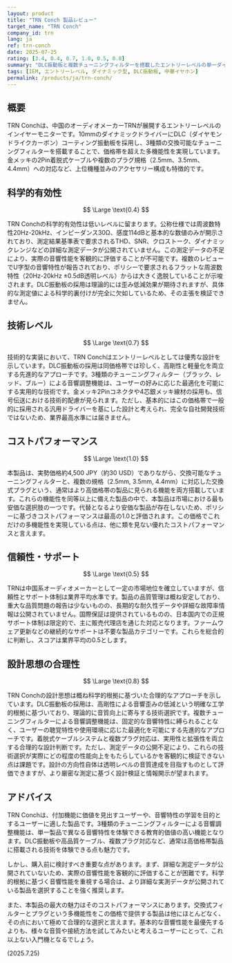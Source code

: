 ```yaml
---
layout: product
title: "TRN Conch 製品レビュー"
target_name: "TRN Conch"
company_id: trn
lang: ja
ref: trn-conch
date: 2025-07-25
rating: [3.4, 0.4, 0.7, 1.0, 0.5, 0.8]
summary: "DLC振動板と複数チューニングフィルターを搭載したエントリーレベルの単一ダイナミック型IEM。多機能性に加え、その機能性を考慮すると優れたコストパフォーマンスを持つが、詳細な測定データ不足が課題。"
tags: [IEM, エントリーレベル, ダイナミック型, DLC振動板, 中華イヤホン]
permalink: /products/ja/trn-conch/
---
```


## 概要

TRN Conchは、中国のオーディオメーカーTRNが展開するエントリーレベルのインイヤーモニターです。10mmのダイナミックドライバーにDLC（ダイヤモンドライクカーボン）コーティング振動板を採用し、3種類の交換可能なチューニングフィルターを搭載することで、価格帯を超えた多機能性を実現しています。金メッキの2Pin着脱式ケーブルや複数のプラグ規格（2.5mm、3.5mm、4.4mm）への対応など、上位機種並みのアクセサリー構成も特徴的です。

## 科学的有効性

$$ \Large \text{0.4} $$

TRN Conchの科学的有効性は低いレベルに留まります。公称仕様では周波数特性20Hz-20kHz、インピーダンス30Ω、感度114dBと基本的な数値のみが開示されており、測定結果基準表で要求されるTHD、SNR、クロストーク、ダイナミックレンジなどの詳細な測定データが公開されていません。この測定データの不足により、実際の音響性能を客観的に評価することが不可能です。複数のレビューでU字型の音響特性が報告されており、ポリシーで要求されるフラットな周波数特性（20Hz-20kHz ±0.5dB透明レベル）からは大きく逸脱していることが示唆されます。DLC振動板の採用は理論的には歪み低減効果が期待されますが、具体的な測定値による科学的裏付けが完全に欠如しているため、その主張を検証できません。

## 技術レベル

$$ \Large \text{0.7} $$

技術的な実装において、TRN Conchはエントリーレベルとしては優秀な設計を示しています。DLC振動板の採用は同価格帯では珍しく、高剛性と軽量化を両立する先進的なアプローチです。3種類のチューニングフィルター（ブラック、レッド、ブルー）による音響調整機能は、ユーザーの好みに応じた最適化を可能にする実用的な技術です。金メッキ2Pinコネクタや4芯銀メッキ線材の採用も、信号伝送における技術的配慮が見られます。ただし、基本的にはこの価格帯で一般的に採用される汎用ドライバーを基にした設計と考えられ、完全な自社開発技術ではないため、業界最高水準には届きません。

## コストパフォーマンス

$$ \Large \text{1.0} $$

本製品は、実勢価格約4,500 JPY（約30 USD）でありながら、交換可能なチューニングフィルターと、複数の規格（2.5mm, 3.5mm, 4.4mm）に対応した交換式プラグという、通常はより高価格帯の製品に見られる機能を両方搭載しています。これらの機能性を同等以上に備えた製品の中で、本製品は市場における最も安価な選択肢の一つです。代替となるより安価な製品が存在しないため、ポリシーに基づきコストパフォーマンスは最高の1.0と評価されます。この価格でこれだけの多機能性を実現している点は、他に類を見ない優れたコストパフォーマンスと言えます。

## 信頼性・サポート

$$ \Large \text{0.5} $$

TRNは中国系オーディオメーカーとして一定の市場地位を確立していますが、信頼性とサポート体制は業界平均水準です。製品の品質管理は概ね安定しており、重大な品質問題の報告は少ないものの、長期的な耐久性データや詳細な故障率情報は公開されていません。国際保証は提供されているものの、日本国内での正規サポート体制は限定的で、主に販売代理店を通じた対応となります。ファームウェア更新などの継続的なサポートは不要な製品カテゴリーです。これらを総合的に判断し、スコアは業界平均の0.5とします。

## 設計思想の合理性

$$ \Large \text{0.8} $$

TRN Conchの設計思想は概ね科学的根拠に基づいた合理的なアプローチを示しています。DLC振動板の採用は、高剛性による音響歪みの低減という明確な工学的根拠に基づいており、理論的に音質向上に寄与する技術選択です。複数チューニングフィルターによる音響調整機能は、固定的な音響特性に縛られることなく、ユーザーの聴覚特性や使用環境に応じた最適化を可能にする先進的なアプローチです。着脱式ケーブルシステムと複数プラグ対応は、実用性と拡張性を両立する合理的な設計判断です。ただし、測定データの公開不足により、これらの技術選択が実際にどの程度の性能向上をもたらしているかを客観的に検証できない点は課題です。設計の方向性自体は透明レベルの音質達成を目指すものとして評価できますが、より厳密な測定に基づく設計検証と情報開示が望まれます。

## アドバイス

TRN Conchは、付加機能に価値を見出すユーザーや、音響特性の学習を目的とするユーザーに適した製品です。3種類のチューニングフィルターによる音響調整機能は、単一製品で異なる音響特性を体験できる教育的価値の高い機能となります。DLC振動板や高品質ケーブル、複数プラグ対応など、通常は高価格帯製品に搭載される技術を体験できる点も魅力です。

しかし、購入前に検討すべき重要な点があります。まず、詳細な測定データが公開されていないため、実際の音響性能を客観的に評価することが困難です。科学的根拠に基づく音響性能を重視する場合は、より詳細な実測データが公開されている製品を選択することを強く推奨します。

また、本製品の最大の魅力はそのコストパフォーマンスにあります。交換式フィルターとプラグという多機能性をこの価格で提供する製品は他にほとんどなく、その点において極めて合理的な選択と言えます。基本的な音響性能を最優先するよりも、様々な音質や接続方法を試してみたいと考えるユーザーにとって、これ以上ない入門機となるでしょう。

(2025.7.25)
